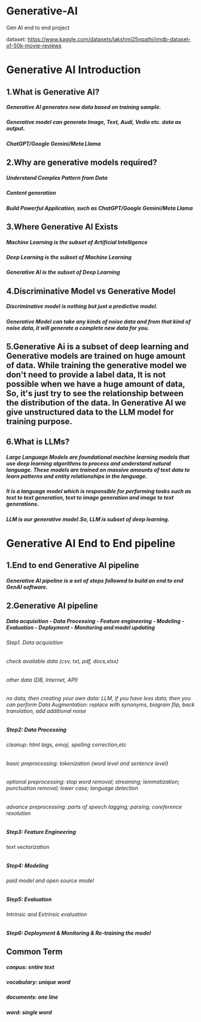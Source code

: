 # Generative-AI
Gen AI end to end project

dataset: https://www.kaggle.com/datasets/lakshmi25npathi/imdb-dataset-of-50k-movie-reviews

# Generative AI Introduction
## 1.What is Generative AI?
##### Generative AI generates new data based on training sample.     
##### Generative model can generate Image, Text, Audi, Vedio etc. data as output.    
##### ChatGPT/Google Gemini/Meta Llama    

## 2.Why are generative models required?
##### Understand Complex Pattern from Data
##### Content generation
##### Build Powerful Application, such as ChatGPT/Google Gemini/Meta Llama

## 3.Where Generative AI Exists
##### Machine Learning is the subset of Artificial Intelligence
##### Deep Learning is the subset of Machine Learning
##### Generative AI is the subset of Deep Learning

## 4.Discriminative Model vs Generative Model
##### Discriminative model is nothing but just a predictive model.
##### Generative Model can take any kinds of noise data and from that kind of noise data, it will generate a complete new data for you.

## 5.Generative Ai is a subset of deep learning and Generative models are trained on huge amount of data. While training the generative model we don't need to provide a label data, It is not possible when we have a huge amount of data, So, it's just try to see the relationship between the distribution of the data. In Generative AI we give unstructured data to the LLM model for training purpose.

## 6.What is LLMs?
##### Large Language Models are foundational machine learning models that use deep learning algorithms to process and understand natural language. These models are trained on massive amounts of text data to learn patterns and entity relationships in the language.
##### It is a language model which is responsible for performing tasks such as text to text generation, text to image generation and image to text generations.
##### LLM is our generative model.So, LLM is subset of deep learning. 

# Generative AI End to End pipeline
## 1.End to end Generative AI pipeline
##### Generative AI pipeline is a set of steps followed to build an end to end GenAI software.

## 2.Generative AI pipeline
##### Data acquisition - Data Processing - Feature engineering - Modeling - Evaluation - Deployment - Monitoring and model updating

###### Step1. Data acquisition
###### check available data (csv, txt, pdf, docs,xlsx)
###### other data (DB, Internet, API)
###### no data, then creating your own data: LLM, if you have less data, then you can perform Data Augmentation: replace with synonyms, biagram flip, back translation, add additional noise

##### Step2: Data Processing
###### cleanup: html tags, emoji, spelling correction,etc 
###### basic preprocessing: tokenization (word level and sentence level)
###### optional preprocessing: stop word removal; streaming; lemmatization; punctuation removal; lower case; language detection
###### advance preprocessing: parts of speech tagging; parsing; coreference resolution

##### Step3: Feature Engineering
###### text vectorization

##### Step4: Modeling
###### paid model and open source model

##### Step5: Evaluation
###### Intrinsic and Extrinsic evaluation

##### Step6: Deployment & Monitoring  & Re-training the model

## Common Term
##### conpus: entire text
##### vocabulary: unique word
##### documents: one line
##### word: single word
